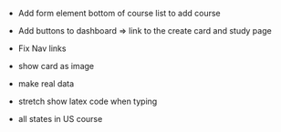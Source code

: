 <!-- - Organize images in frontend folder -->
<!-- - Fix dashboard CSS -->
<!-- - Show number of cards in course ie Nursing 196(10 cards) -->

- Add form element bottom of course list to add course
- Add buttons to dashboard => link to the create card and study page

- Fix Nav links

- show card as image
<!-- stretch 7. Create user profile, link to it in nav -->
- make real data

- stretch show latex code when typing
- all states in US course
